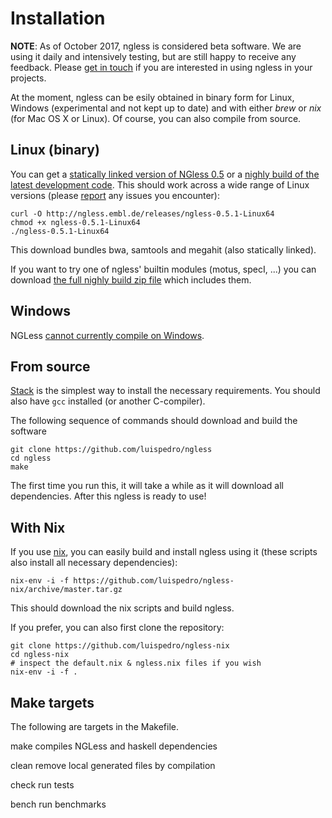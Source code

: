 # Installation

**NOTE**: As of October 2017, ngless is considered beta software. We are using
it daily and intensively testing, but are still happy to receive any feedback.
Please [get in touch](mailto:coelho@embl.de) if you are interested in using
ngless in your projects.

At the moment, ngless can be esily obtained in binary form for Linux, Windows
(experimental and not kept up to date) and with either *brew* or *nix* (for Mac
OS X or Linux). Of course, you can also compile from source.

## Linux (binary)

You can get a [statically linked version of
NGless 0.5](http://ngless.embl.de/releases/ngless-0.5.1-Linux64) or a [nighly build
of the latest development
code](https://gitlab.com/ngless/ngless/builds/artifacts/master/raw/bin/ngless?job=build-and-test-ubuntu).
This should work across a wide range of Linux versions (please
[report](https://github.com/luispedro/ngless/issues) any issues you encounter):

    curl -O http://ngless.embl.de/releases/ngless-0.5.1-Linux64
    chmod +x ngless-0.5.1-Linux64
    ./ngless-0.5.1-Linux64

This download bundles bwa, samtools and megahit (also statically linked).

If you want to try one of ngless' builtin modules (motus, specI, ...) you can
download [the full nighly build zip
file](https://gitlab.com/ngless/ngless/builds/artifacts/master/download?job=build-and-test-ubuntu)
which includes them.


## Windows

NGLess [cannot currently compile on
Windows](https://github.com/luispedro/ngless/issues/39).

<!--

Download and run the [Windows
Installer](http://ngless.embl.de/releases/ngless-0.5.1-Windows.exe)
The result is a command line utility, so you need to run it on the command
line. After running the installer, typing `ngless` on the terminal should work
as the installer will add the right directories to the path variable; you may
have to start a new terminal, though. It should also work under Cygwin (but
Cygwin is **not** a dependency).

The Windows package includes [bwa](http://bio-bwa.sourceforge.net/) and
[samtools](http://www.htslib.org/). The bwa and samtools executables are
available as `ngless-0.5.1-bwa` and `ngless-0.5.1-samtools`, respectively.  It
has been tested on Windows 10, but this has not had as intensitive testing as
the Linux/Mac OS X versions so any [bug
reports](https://github.com/luispedro/ngless/issues) are appreciated.

-->

## From source

[Stack](http://docs.haskellstack.org/en/stable/README.html) is the simplest way
to install the necessary requirements. You should also have `gcc` installed (or
another C-compiler).

The following sequence of commands should download and build the software

    git clone https://github.com/luispedro/ngless
    cd ngless
    make


The first time you run this, it will take a while as it will download all
dependencies. After this ngless is ready to use!

## With Nix

If you use [nix](http://nixos.org), you can easily build and install ngless
using it (these scripts also install all necessary dependencies):

    nix-env -i -f https://github.com/luispedro/ngless-nix/archive/master.tar.gz

This should download the nix scripts and build ngless.

If you prefer, you can also first clone the repository:

    git clone https://github.com/luispedro/ngless-nix
    cd ngless-nix
    # inspect the default.nix & ngless.nix files if you wish
    nix-env -i -f .

## Make targets

The following are targets in the Makefile.

make
    compiles NGLess and haskell dependencies

clean
    remove local generated files by compilation

check
    run tests

bench
    run benchmarks

